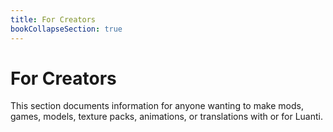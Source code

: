 ```yaml
---
title: For Creators
bookCollapseSection: true
---
```


# For Creators

This section documents information for anyone wanting to make mods, games, models, texture packs, animations, or translations with or for Luanti.
